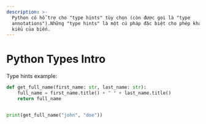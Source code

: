 ```yaml
---
description: >-
  Python có hỗ trợ cho "type hints" tùy chọn (còn được gọi là "type
  annotations").Những "type hints" là một cú pháp đặc biệt cho phép khai báo
  kiểu của biến.
---
```


# Python Types Intro

Type hints example:

```python
def get_full_name(first_name: str, last_name: str):
    full_name = first_name.title() + " " + last_name.title()
    return full_name


print(get_full_name("john", "doe"))
```
